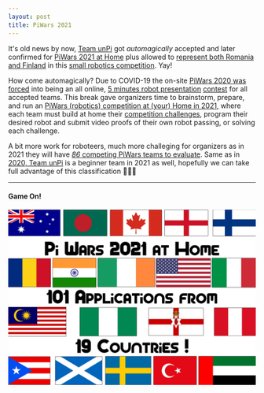 ```yaml
---
layout: post
title: PiWars 2021
---
```


It's old news by now, [Team unPi](https://www.unpi.ro/english/) got _automagically_ accepted and later confirmed for [PiWars 2021 at Home](https://piwars.org/2021-vpw/) plus allowed to [represent both Romania and Finland](https://piwars.org/2021-vpw/pi-wars-2021-list-of-teams/) in this [small robotics competition](https://piwars.org/2021-vpw/general-rules/). Yay!

How come automagically? Due to COVID-19 the on-site [PiWars 2020 was forced](https://piwars.org/2020-competition/pi-wars-2020-postponement-due-to-coronavirus/) into being an all online, [5 minutes robot presentation](https://player.vimeo.com/video/411678839) [contest](https://piwars.org/2020-competition/virtual/results/) for all accepted teams. This break gave organizers time to brainstorm, prepare, and run an [PiWars (robotics) competition at (your) Home in 2021](https://piwars.org/2021-vpw/), where each team must build at home their [competition challenges](https://piwars.org/2021-vpw/challenges/), program their desired robot and submit video proofs of their own robot passing, or solving each challenge.

A bit more work for roboteers, much more challeging for organizers as in 2021 they will have [*86* competing PiWars teams to evaluate](https://piwars.org/2021-vpw/pi-wars-2021-list-of-teams/). Same as in [2020, Team unPi](https://blog.unpi.ro/PiWars-2020/) is a beginner team in 2021 as well, hopefully we can take full advantage of this classification 🦾🤖🚀

----

#### Game On!
![game on](/images/PiWarsRobotics_2021.jpg)
